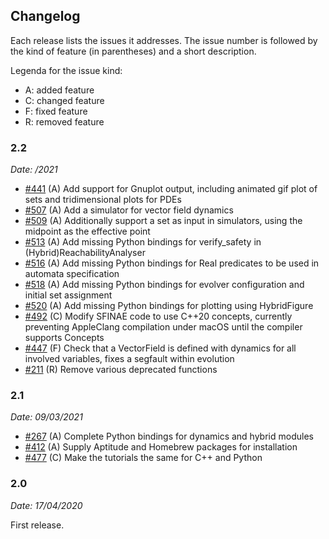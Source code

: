 ## Changelog

Each release lists the issues it addresses. The issue number is followed by the kind of feature (in parentheses) and a short description. 

Legenda for the issue kind:

- A: added feature
- C: changed feature
- F: fixed feature
- R: removed feature

### 2.2

*Date: /2021*

- [#441](https://github.com/ariadne-cps/ariadne/issues/441) (A) Add support for Gnuplot output, including animated gif plot of sets and tridimensional plots for PDEs
- [#507](https://github.com/ariadne-cps/ariadne/issues/507) (A) Add a simulator for vector field dynamics
- [#509](https://github.com/ariadne-cps/ariadne/issues/509) (A) Additionally support a set as input in simulators, using the midpoint as the effective point
- [#513](https://github.com/ariadne-cps/ariadne/issues/513) (A) Add missing Python bindings for verify_safety in (Hybrid)ReachabilityAnalyser
- [#516](https://github.com/ariadne-cps/ariadne/issues/516) (A) Add missing Python bindings for Real predicates to be used in automata specification
- [#518](https://github.com/ariadne-cps/ariadne/issues/518) (A) Add missing Python bindings for evolver configuration and initial set assignment
- [#520](https://github.com/ariadne-cps/ariadne/issues/520) (A) Add missing Python bindings for plotting using HybridFigure
- [#492](https://github.com/ariadne-cps/ariadne/issues/492) (C) Modify SFINAE code to use C++20 concepts, currently preventing AppleClang compilation under macOS until the compiler supports Concepts
- [#447](https://github.com/ariadne-cps/ariadne/issues/447) (F) Check that a VectorField is defined with dynamics for all involved variables, fixes a segfault within evolution
- [#211](https://github.com/ariadne-cps/ariadne/issues/211) (R) Remove various deprecated functions

### 2.1 

*Date: 09/03/2021*

- [#267](https://github.com/ariadne-cps/ariadne/issues/267) (A) Complete Python bindings for dynamics and hybrid modules
- [#412](https://github.com/ariadne-cps/ariadne/issues/412) (A) Supply Aptitude and Homebrew packages for installation
- [#477](https://github.com/ariadne-cps/ariadne/issues/477) (C) Make the tutorials the same for C++ and Python

### 2.0

*Date: 17/04/2020*

First release.